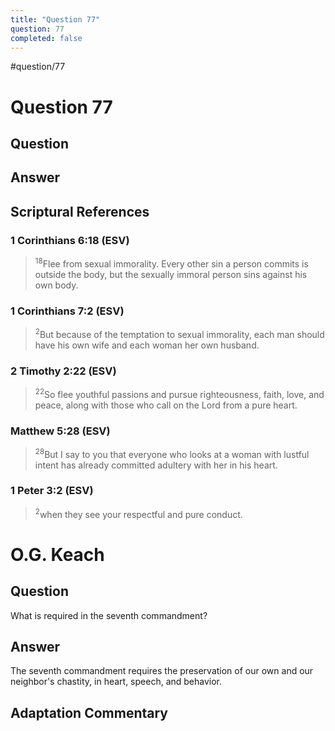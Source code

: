 ```yaml
---
title: "Question 77"
question: 77
completed: false
---
```

#question/77
# Question 77

## Question


## Answer


## Scriptural References
### 1 Corinthians 6:18 (ESV)
> <sup>18</sup>Flee from sexual immorality. Every other sin a person commits is outside the body, but the sexually immoral person sins against his own body.

### 1 Corinthians 7:2 (ESV)
> <sup>2</sup>But because of the temptation to sexual immorality, each man should have his own wife and each woman her own husband.

### 2 Timothy 2:22 (ESV)
> <sup>22</sup>So flee youthful passions and pursue righteousness, faith, love, and peace, along with those who call on the Lord from a pure heart.

### Matthew 5:28 (ESV)
> <sup>28</sup>But I say to you that everyone who looks at a woman with lustful intent has already committed adultery with her in his heart.

### 1 Peter 3:2 (ESV)
> <sup>2</sup>when they see your respectful and pure conduct.

# O.G. Keach
## Question
What is required in the seventh commandment?

## Answer
The seventh commandment requires the preservation of our own and our neighbor's chastity, in heart, speech, and behavior.

## Adaptation Commentary
